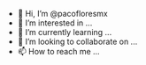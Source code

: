 - 👋 Hi, I’m @pacofloresmx
- 👀 I’m interested in ...
- 🌱 I’m currently learning ...
- 💞️ I’m looking to collaborate on ...
- 📫 How to reach me ...

<!---
pacofloresmx/pacofloresmx is a ✨ special ✨ repository because its `README.md` (this file) appears on your GitHub profile.
You can click the Preview link to take a look at your changes.
--->
